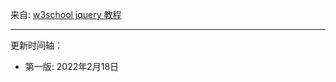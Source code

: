 
来自: [w3school jquery 教程](https://www.w3school.com.cn/jquery/index.asp)

---------------------------------------------


更新时间轴：

- 第一版: 2022年2月18日